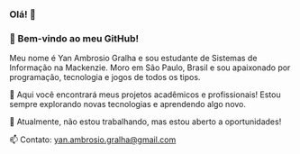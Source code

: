 ### Olá! 👋

### 🚀 Bem-vindo ao meu GitHub!
Meu nome é Yan Ambrosio Gralha e sou estudante de Sistemas de Informação na Mackenzie. Moro em São Paulo, Brasil e sou apaixonado por programação, tecnologia e jogos de todos os tipos.

📌 Aqui você encontrará meus projetos acadêmicos e profissionais! Estou sempre explorando novas tecnologias e aprendendo algo novo.

💼 Atualmente, não estou trabalhando, mas estou aberto a oportunidades!

📫 Contato: yan.ambrosio.gralha@gmail.com

